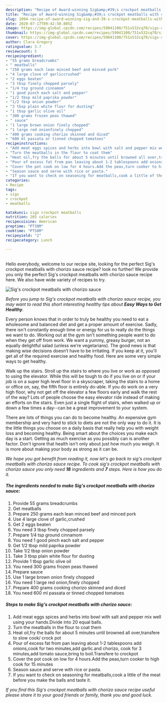 ```yaml
---
description: "Recipe of Award-winning Sig&amp;#39;s crockpot meatballs with chorizo sauce"
title: "Recipe of Award-winning Sig&amp;#39;s crockpot meatballs with chorizo sauce"
slug: 1094-recipe-of-award-winning-sig-and-39-s-crockpot-meatballs-with-chorizo-sauce
date: 2020-07-17T09:42:50.805Z
image: https://img-global.cpcdn.com/recipes/59041100/751x532cq70/sigs-crockpot-meatballs-with-chorizo-sauce-recipe-main-photo.jpg
thumbnail: https://img-global.cpcdn.com/recipes/59041100/751x532cq70/sigs-crockpot-meatballs-with-chorizo-sauce-recipe-main-photo.jpg
cover: https://img-global.cpcdn.com/recipes/59041100/751x532cq70/sigs-crockpot-meatballs-with-chorizo-sauce-recipe-main-photo.jpg
author: Clara Gregory
ratingvalue: 3.7
reviewcount: 5
recipeingredient:
- "55 grams breadcrumbs"
- " meatballs"
- "250 grams each lean minced beef and minced pork"
- "4 large clove of garliccrushed"
- "2 eggs beaten"
- "3 tbsp finely chopped parsely"
- "1/4 tsp ground cinnamom"
- "1 good pinch each salt and pepper"
- "1/2 tbsp mild paprika powder"
- "1/2 tbsp onion powder"
- "3 tbsp plain white flour for dusting"
- "1 tbsp garlic olive oil"
- "300 grams frozen peas thawed"
- " sauce"
- "1 large brown onion finely chopped"
- "1 large red onionfinely chopped"
- "400 grams cooking chorizo skinned and diced"
- "600 ml passata or tinned chopped tomatoes"
recipeinstructions:
- "Add meat eggs spices and herbs into bowl with salt and pepper mix well using your hands.Divide into 20 equal balls."
- "Turn the meatballs in the flour to coat them"
- "Heat oil,fry the balls for about 5 minutes until browned all over,transfere to slow cook/ crock pot"
- "Pour of excess fat from pan leaving about 1-2 tablespoons add onions,cook for two minutes,add garlic.and chorizo, cook for 3 minutes,add tomato sauce,bring to boil.Transfere to crockpot"
- "Cover the pot cook on low for 4 hours.Add the peas,turn cooker to high cook for 15 minutes"
- "Season sauce and serve with rice or pasta."
- "If you want to check on seasoning for meatballs,cook a little of the meat before you make the balls and taste it."
categories:
- Recipe
tags:
- sigs
- crockpot
- meatballs

katakunci: sigs crockpot meatballs 
nutrition: 265 calories
recipecuisine: American
preptime: "PT38M"
cooktime: "PT58M"
recipeyield: "2"
recipecategory: Lunch

---
```

<br>
Hello everybody, welcome to our recipe site, looking for the perfect Sig&#39;s crockpot meatballs with chorizo sauce recipe? look no further! We provide you only the perfect Sig&#39;s crockpot meatballs with chorizo sauce recipe here. We also have wide variety of recipes to try.
<br>


![Sig&#39;s crockpot meatballs with chorizo sauce](https://img-global.cpcdn.com/recipes/59041100/751x532cq70/sigs-crockpot-meatballs-with-chorizo-sauce-recipe-main-photo.jpg)

<i>Before you jump to Sig&#39;s crockpot meatballs with chorizo sauce recipe, you may want to read this short interesting healthy tips about <strong>Easy Ways to Get Healthy</strong>.</i>

Every person knows that in order to truly be healthy you need to eat a wholesome and balanced diet and get a proper amount of exercise. Sadly, there isn't constantly enough time or energy for us to really do the things we want to do. Working out at the gym isn't something people want to do when they get off from work. We want a yummy, greasy burger, not an equally delightful salad (unless we’re vegetarians). The good news is that making wise decisions doesn’t have to be irritating. If you keep at it, you'll get all of the required exercise and healthy food. Here are some very simple ways to get healthy.

Walk up the stairs. Stroll up the stairs to where you live or work as opposed to using the elevator. While this will be tough to do if you live on or if your job is on a super high level floor in a skyscraper, taking the stairs to a home or office on, say, the fifth floor is entirely do-able. If you do work on a very high floor, why not get off the elevator a few floors early and walk the rest of the way? Lots of people choose the easy elevator ride instead of making an efforts on the stairs. Even just a single flight of stairs, when walked up or down a few times a day--can be a great improvement to your system. 

There are lots of things you can do to become healthy. An expensive gym membership and very hard to stick to diets are not the only way to do it. It is the little things you choose on a daily basis that really help you with weight loss and becoming healthy. Being smart about the choices you make each day is a start. Getting as much exercise as you possibly can is another factor. Don't ignore that health isn't only about just how much you weigh. It is more about making your body as strong as it can be. 


<i>We hope you got benefit from reading it, now let's go back to sig&#39;s crockpot meatballs with chorizo sauce recipe. To cook sig&#39;s crockpot meatballs with chorizo sauce you only need <strong>18</strong> ingredients and <strong>7</strong> steps. Here is how you do it.
</i>

##### The ingredients needed to make Sig&#39;s crockpot meatballs with chorizo sauce:

1. Provide 55 grams breadcrumbs
1. Get  meatballs
1. Prepare 250 grams each lean minced beef and minced pork
1. Use 4 large clove of garlic,crushed
1. Get 2 eggs beaten
1. You need 3 tbsp finely chopped parsely
1. Prepare 1/4 tsp ground cinnamom
1. You need 1 good pinch each salt and pepper
1. Get 1/2 tbsp mild paprika powder
1. Take 1/2 tbsp onion powder
1. Take 3 tbsp plain white flour for dusting
1. Provide 1 tbsp garlic olive oil
1. You need 300 grams frozen peas thawed
1. Prepare  sauce
1. Use 1 large brown onion finely chopped
1. You need 1 large red onion,finely chopped
1. Prepare 400 grams cooking chorizo skinned and diced
1. You need 600 ml passata or tinned chopped tomatoes


##### Steps to make Sig&#39;s crockpot meatballs with chorizo sauce:

1. Add meat eggs spices and herbs into bowl with salt and pepper mix well using your hands.Divide into 20 equal balls.
1. Turn the meatballs in the flour to coat them
1. Heat oil,fry the balls for about 5 minutes until browned all over,transfere to slow cook/ crock pot
1. Pour of excess fat from pan leaving about 1-2 tablespoons add onions,cook for two minutes,add garlic.and chorizo, cook for 3 minutes,add tomato sauce,bring to boil.Transfere to crockpot
1. Cover the pot cook on low for 4 hours.Add the peas,turn cooker to high cook for 15 minutes
1. Season sauce and serve with rice or pasta.
1. If you want to check on seasoning for meatballs,cook a little of the meat before you make the balls and taste it.


<i>If you find this Sig&#39;s crockpot meatballs with chorizo sauce recipe useful please share it to your good friends or family, thank you and good luck.</i>
